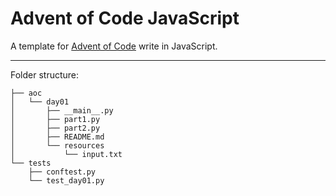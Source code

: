 # Advent of Code JavaScript

A template for [Advent of Code](https://adventofcode.com/) write in JavaScript.

---
Folder structure:

```
├── aoc
│   └── day01
│       ├── __main__.py
│       ├── part1.py
│       ├── part2.py
│       ├── README.md
│       └── resources
│           └── input.txt
└── tests
    ├── conftest.py
    └── test_day01.py
```
